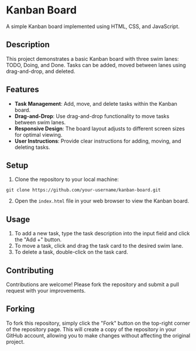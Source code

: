 # Kanban Board

A simple Kanban board implemented using HTML, CSS, and JavaScript.

## Description

This project demonstrates a basic Kanban board with three swim lanes: TODO, Doing, and Done. Tasks can be added, moved between lanes using drag-and-drop, and deleted.

## Features

- **Task Management**: Add, move, and delete tasks within the Kanban board.
- **Drag-and-Drop**: Use drag-and-drop functionality to move tasks between swim lanes.
- **Responsive Design**: The board layout adjusts to different screen sizes for optimal viewing.
- **User Instructions**: Provide clear instructions for adding, moving, and deleting tasks.

## Setup

1. Clone the repository to your local machine:

```git clone https://github.com/your-username/kanban-board.git ```


2. Open the `index.html` file in your web browser to view the Kanban board.

## Usage

1. To add a new task, type the task description into the input field and click the "Add +" button.
2. To move a task, click and drag the task card to the desired swim lane.
3. To delete a task, double-click on the task card.


## Contributing

Contributions are welcome! Please fork the repository and submit a pull request with your improvements.

## Forking

To fork this repository, simply click the "Fork" button on the top-right corner of the repository page. This will create a copy of the repository in your GitHub account, allowing you to make changes without affecting the original project.

